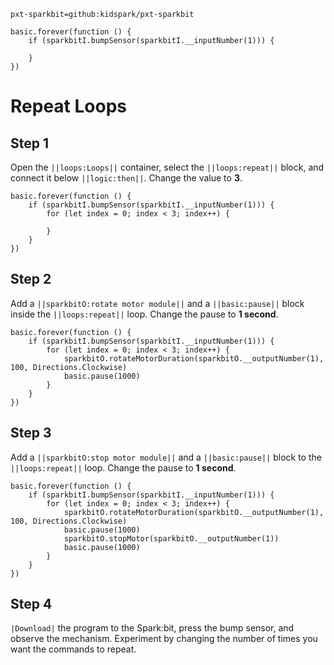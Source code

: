 ```package
pxt-sparkbit=github:kidspark/pxt-sparkbit
```

```template
basic.forever(function () {
    if (sparkbitI.bumpSensor(sparkbitI.__inputNumber(1))) {
    	
    }
})
```

# Repeat Loops

## Step 1

Open the ``||loops:Loops||`` container, select the ``||loops:repeat||`` block, and connect it below ``||logic:then||``. Change the value to **3**.

```blocks
basic.forever(function () {
    if (sparkbitI.bumpSensor(sparkbitI.__inputNumber(1))) {
        for (let index = 0; index < 3; index++) {
        	
        }
    }
})
```

## Step 2

Add a ``||sparkbitO:rotate motor module||`` and a ``||basic:pause||`` block inside the ``||loops:repeat||`` loop. Change the pause to **1 second**.

```blocks
basic.forever(function () {
    if (sparkbitI.bumpSensor(sparkbitI.__inputNumber(1))) {
        for (let index = 0; index < 3; index++) {
            sparkbitO.rotateMotorDuration(sparkbitO.__outputNumber(1), 100, Directions.Clockwise)
            basic.pause(1000)
        }
    }
})
```

## Step 3

Add a ``||sparkbitO:stop motor module||`` and a ``||basic:pause||`` block to the ``||loops:repeat||`` loop. Change the pause to **1 second**.

```blocks
basic.forever(function () {
    if (sparkbitI.bumpSensor(sparkbitI.__inputNumber(1))) {
        for (let index = 0; index < 3; index++) {
            sparkbitO.rotateMotorDuration(sparkbitO.__outputNumber(1), 100, Directions.Clockwise)
            basic.pause(1000)
            sparkbitO.stopMotor(sparkbitO.__outputNumber(1))
            basic.pause(1000)
        }
    }
})
```

## Step 4

``|Download|`` the program to the Spark:bit, press the bump sensor, and observe the mechanism. Experiment by changing the number of times you want the commands to repeat.